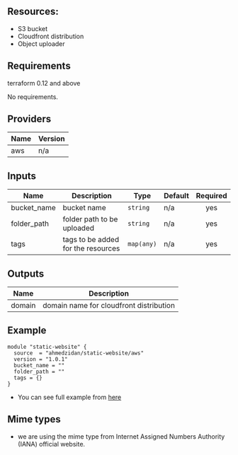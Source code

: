 ## Resources:
- S3 bucket
- Cloudfront distribution
- Object uploader
## Requirements

terraform 0.12 and above

No requirements.

## Providers

| Name | Version |
|------|---------|
| aws | n/a |

## Inputs

| Name | Description | Type | Default | Required |
|------|-------------|------|---------|:--------:|
| bucket\_name | bucket name | `string` | n/a | yes |
| folder\_path | folder path to be uploaded | `string` | n/a | yes |
| tags | tags to be added for the resources | `map(any)` | n/a | yes |

## Outputs

| Name | Description |
|------|-------------|
| domain | domain name for cloudfront distribution |

## Example
```
module "static-website" {
  source  = "ahmedzidan/static-website/aws"
  version = "1.0.1"
  bucket_name = ""
  folder_path = ""
  tags = {}
}
```
- You can see full example from [here](https://github.com/ahmedzidan/terraform-aws-static-website/tree/master/example)

## Mime types
- we are using the mime type from Internet Assigned Numbers Authority (IANA) official website.
